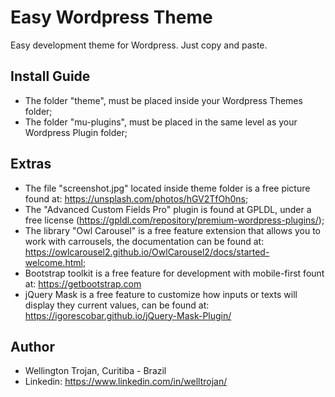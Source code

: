 # Easy Wordpress Theme
Easy development theme for Wordpress. Just copy and paste.

## Install Guide
- The folder "theme", must be placed inside your Wordpress Themes folder;
- The folder "mu-plugins", must be placed in the same level as your Wordpress Plugin folder;

## Extras
- The file "screenshot.jpg" located inside theme folder is a free picture found at: https://unsplash.com/photos/hGV2TfOh0ns;
- The "Advanced Custom Fields Pro" plugin is found at GPLDL, under a free license (https://gpldl.com/repository/premium-wordpress-plugins/);
- The library "Owl Carousel" is a free feature extension that allows you to work with carrousels, the documentation can be found at: https://owlcarousel2.github.io/OwlCarousel2/docs/started-welcome.html;
- Bootstrap toolkit is a free feature for development with mobile-first fount at: https://getbootstrap.com
- jQuery Mask is a free feature to customize how inputs or texts will display they current values, can be found at: https://igorescobar.github.io/jQuery-Mask-Plugin/

## Author
- Wellington Trojan, Curitiba - Brazil
- Linkedin: https://www.linkedin.com/in/welltrojan/
